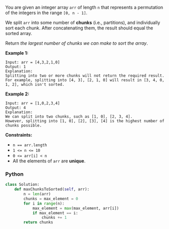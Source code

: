 You are given an integer array  `arr`  of length  `n`  that represents a permutation of the integers in the
range  `[0, n - 1]`.

We split  `arr`  into some number of  **chunks**  (i.e., partitions), and individually sort each chunk. After
concatenating them, the result should equal the sorted array.

Return  _the largest number of chunks we can make to sort the array_.

**Example 1:**

```
Input: arr = [4,3,2,1,0]
Output: 1
Explanation:
Splitting into two or more chunks will not return the required result.
For example, splitting into [4, 3], [2, 1, 0] will result in [3, 4, 0, 1, 2], which isn't sorted.
```

**Example 2:**

```
Input: arr = [1,0,2,3,4]
Output: 4
Explanation:
We can split into two chunks, such as [1, 0], [2, 3, 4].
However, splitting into [1, 0], [2], [3], [4] is the highest number of chunks possible.
```

**Constraints:**

- `n == arr.length`
- `1 <= n <= 10`
- `0 <= arr[i] < n`
- All the elements of  `arr`  are  **unique**.

### Python

```py
class Solution:
    def maxChunksToSorted(self, arr):
        n = len(arr)
        chunks = max_element = 0
        for i in range(n):
            max_element = max(max_element, arr[i])
            if max_element == i:
                chunks += 1
        return chunks
```
